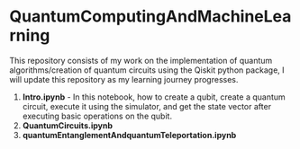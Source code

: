 # QuantumComputingAndMachineLearning

This repository consists of my work on the implementation of quantum algorithms/creation of quantum circuits using the Qiskit python package, I will update this repository as my learning journey progresses.

1) <b>Intro.ipynb</b> - In this notebook, how to create a qubit, create a quantum circuit, execute it using the simulator, and get the state vector after executing basic operations on the qubit.
2) <b>QuantumCircuits.ipynb </b>
3) <b>quantumEntanglementAndquantumTeleportation.ipynb </b>
 
